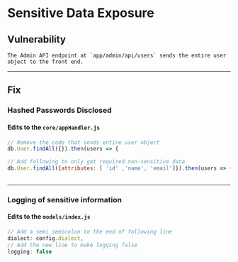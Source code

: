 # Sensitive Data Exposure 

## Vulnerability
~~~
The Admin API endpoint at `app/admin/api/users` sends the entire user object to the front end.
~~~

---

## Fix

### Hashed Passwords Disclosed
#### Edits to the `core/appHandler.js`


```js
// Remove the code that sends entire user object
db.User.findAll({}).then(users => {

// Add following to only get required non-sensitive data
db.User.findAll({attributes: [ 'id' ,'name', 'email']}).then(users => {
		
```

---

### Logging of sensitive information
#### Edits to the `models/index.js`

```js
// Add a semi semicolon to the end of following line 
dialect: config.dialect,
// Add the new line to make logging false
logging: false
```
